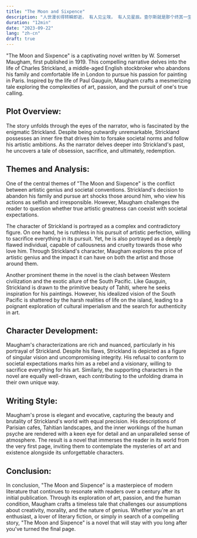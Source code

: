 ```yaml
---
title: "The Moon and Sixpence"
description: "人世漫长得转瞬即逝， 有人见尘埃， 有人见星辰。查尔斯就是那个终其一生在追逐星辰的人。"
duration: "12min"
date: "2023-09-22"
lang: "zh-cn"
draft: true
---
```


"The Moon and Sixpence" is a captivating novel written by W. Somerset Maugham, first published in 1919. This compelling narrative delves into the life of Charles Strickland, a middle-aged English stockbroker who abandons his family and comfortable life in London to pursue his passion for painting in Paris. Inspired by the life of Paul Gauguin, Maugham crafts a mesmerizing tale exploring the complexities of art, passion, and the pursuit of one's true calling.

## Plot Overview:

The story unfolds through the eyes of the narrator, who is fascinated by the enigmatic Strickland. Despite being outwardly unremarkable, Strickland possesses an inner fire that drives him to forsake societal norms and follow his artistic ambitions. As the narrator delves deeper into Strickland's past, he uncovers a tale of obsession, sacrifice, and ultimately, redemption.

## Themes and Analysis:

One of the central themes of "The Moon and Sixpence" is the conflict between artistic genius and societal conventions. Strickland's decision to abandon his family and pursue art shocks those around him, who view his actions as selfish and irresponsible. However, Maugham challenges the reader to question whether true artistic greatness can coexist with societal expectations.

The character of Strickland is portrayed as a complex and contradictory figure. On one hand, he is ruthless in his pursuit of artistic perfection, willing to sacrifice everything in its pursuit. Yet, he is also portrayed as a deeply flawed individual, capable of callousness and cruelty towards those who love him. Through Strickland's character, Maugham explores the price of artistic genius and the impact it can have on both the artist and those around them.

Another prominent theme in the novel is the clash between Western civilization and the exotic allure of the South Pacific. Like Gauguin, Strickland is drawn to the primitive beauty of Tahiti, where he seeks inspiration for his paintings. However, his idealized vision of the South Pacific is shattered by the harsh realities of life on the island, leading to a poignant exploration of cultural imperialism and the search for authenticity in art.

## Character Development:

Maugham's characterizations are rich and nuanced, particularly in his portrayal of Strickland. Despite his flaws, Strickland is depicted as a figure of singular vision and uncompromising integrity. His refusal to conform to societal expectations marks him as a rebel and a visionary, willing to sacrifice everything for his art. Similarly, the supporting characters in the novel are equally well-drawn, each contributing to the unfolding drama in their own unique way.

## Writing Style:

Maugham's prose is elegant and evocative, capturing the beauty and brutality of Strickland's world with equal precision. His descriptions of Parisian cafes, Tahitian landscapes, and the inner workings of the human psyche are rendered with a keen eye for detail and an unparalleled sense of atmosphere. The result is a novel that immerses the reader in its world from the very first page, inviting them to contemplate the mysteries of art and existence alongside its unforgettable characters.

## Conclusion:

In conclusion, "The Moon and Sixpence" is a masterpiece of modern literature that continues to resonate with readers over a century after its initial publication. Through its exploration of art, passion, and the human condition, Maugham crafts a timeless tale that challenges our assumptions about creativity, morality, and the nature of genius. Whether you're an art enthusiast, a lover of literary fiction, or simply in search of a compelling story, "The Moon and Sixpence" is a novel that will stay with you long after you've turned the final page.
